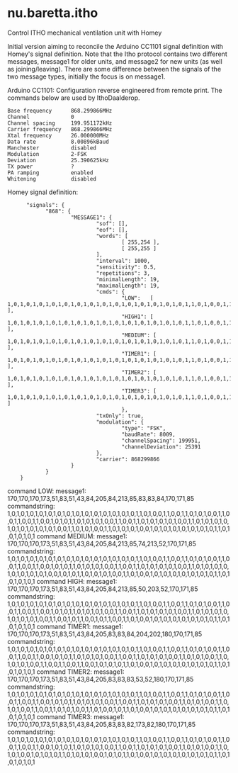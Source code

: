 # nu.baretta.itho
Control ITHO mechanical ventilation unit with Homey

Initial version aiming to reconcile the Arduino CC1101 signal definition with Homey's signal definition. Note that the Itho protocol contains two different messages, message1 for older units, and message2 for new units (as well as joining/leaving). There are some difference between the signals of the two message types, initially the focus is on message1.

Arduino CC1101:
	Configuration reverse engineered from remote print. The commands below are used by IthoDaalderop.
		
	Base frequency		868.299866MHz
	Channel				0
	Channel spacing		199.951172kHz
	Carrier frequency	868.299866MHz
	Xtal frequency		26.000000MHz
	Data rate			8.00896kBaud
	Manchester			disabled
	Modulation			2-FSK
	Deviation			25.390625kHz
	TX power			?
	PA ramping			enabled
	Whitening			disabled
  
  Homey signal definition:
  
          "signals": {
                "868": {
                        "MESSAGE1": {
                                "sof": [],
                                "eof": [],
                                "words": [
                                        [ 255,254 ],
                                        [ 255,255 ]
                                ],
                                "interval": 1000,
                                "sensitivity": 0.5,
                                "repetitions": 3,
                                "minimalLength": 19,
                                "maximalLength": 19,
                                "cmds": {
                                        "LOW":   [ 1,0,1,0,1,0,1,0,1,0,1,0,1,0,1,0,1,0,1,0,1,0,1,0,1,0,1,0,1,1,0,1,0,0,1,1,0,0,1,1,0,1,0,1,0,0,1,1,0,0,1,1,0,0,1,1,0,0,1,0,1,0,1,1,0,1,0,1,0,1,0,0,1,1,0,0,1,1,0,1,0,1,0,1,0,1,0,0,1,1,0,1,0,1,0,1,0,1,0,1,0,1,0,1,0,1,0,1,0,0,1,1,0,1,0,1,0,0,1,1,0,1,0,1,0,1,0,0,1,0,1,0,1,0,1,0,1,0,1,0,1,0,1,1,0,1,0,1,0,1,0,1 ],
                                        "HIGH1": [ 1,0,1,0,1,0,1,0,1,0,1,0,1,0,1,0,1,0,1,0,1,0,1,0,1,0,1,0,1,1,0,1,0,0,1,1,0,0,1,1,0,1,0,1,0,0,1,1,0,0,1,1,0,0,1,1,0,0,1,0,1,0,1,1,0,1,0,1,0,1,0,0,1,1,0,0,1,1,0,1,0,1,0,1,0,1,0,0,1,1,0,1,0,1,0,1,0,1,0,1,0,1,0,1,0,0,1,1,0,0,1,0,1,1,0,0,1,0,1,1,0,0,1,1,0,1,0,0,1,0,1,0,1,0,1,0,1,0,1,0,1,0,1,1,0,1,0,1,0,1,0,1 ],
                                        "MEDIUM": [ 1,0,1,0,1,0,1,0,1,0,1,0,1,0,1,0,1,0,1,0,1,0,1,0,1,0,1,0,1,1,0,1,0,0,1,1,0,0,1,1,0,1,0,1,0,0,1,1,0,0,1,1,0,0,1,1,0,0,1,0,1,0,1,1,0,1,0,1,0,1,0,0,1,1,0,0,1,1,0,1,0,1,0,1,0,1,0,0,1,1,0,1,0,1,0,1,0,1,0,1,0,1,0,1,0,1,0,0,1,0,1,0,1,1,0,1,0,1,0,1,0,0,1,1,0,1,0,0,1,0,1,0,1,0,1,0,1,0,1,0,1,0,1,1,0,1,0,1,0,1,0,1 ],
                                        "TIMER1": [ 1,0,1,0,1,0,1,0,1,0,1,0,1,0,1,0,1,0,1,0,1,0,1,0,1,0,1,0,1,1,0,1,0,0,1,1,0,0,1,1,0,1,0,1,0,0,1,1,0,0,1,1,0,0,1,1,0,0,1,0,1,0,1,1,0,1,0,1,0,1,0,0,1,1,0,0,1,1,0,1,0,1,0,1,0,0,1,1,0,1,0,1,0,0,1,1,0,1,0,1,0,1,0,0,1,1,0,0,1,1,0,0,1,1,0,0,1,0,1,0,1,0,1,1,0,1,0,0,1,0,1,0,1,0,1,0,1,0,1,0,1,0,1,1,0,1,0,1,0,1,0,1 ],
                                        "TIMER2": [ 1,0,1,0,1,0,1,0,1,0,1,0,1,0,1,0,1,0,1,0,1,0,1,0,1,0,1,0,1,1,0,1,0,0,1,1,0,0,1,1,0,1,0,1,0,0,1,1,0,0,1,1,0,0,1,1,0,0,1,0,1,0,1,1,0,1,0,1,0,1,0,0,1,1,0,0,1,1,0,1,0,1,0,1,0,0,1,1,0,1,0,1,0,0,1,1,0,1,0,1,0,0,1,1,0,0,1,1,0,1,0,1,0,0,1,1,0,1,0,0,1,0,1,1,0,1,0,0,1,0,1,0,1,0,1,0,1,0,1,0,1,0,1,1,0,1,0,1,0,1,0,1 ],
                                        "TIMER3": [ 1,0,1,0,1,0,1,0,1,0,1,0,1,0,1,0,1,0,1,0,1,0,1,0,1,0,1,0,1,1,0,1,0,0,1,1,0,0,1,1,0,1,0,1,0,0,1,1,0,0,1,1,0,0,1,1,0,0,1,0,1,0,1,1,0,1,0,1,0,1,0,0,1,1,0,0,1,1,0,1,0,1,0,1,0,0,1,1,0,1,0,1,0,0,1,1,0,1,0,1,0,0,1,0,1,0,1,0,1,1,0,1,0,1,0,1,0,0,1,0,1,0,1,1,0,1,0,0,1,0,1,0,1,0,1,0,1,0,1,0,1,0,1,1,0,1,0,1,0,1,0,1 ]
                                        },
                                "txOnly": true,
                                "modulation": {
                                        "type": "FSK",
                                        "baudRate": 8009,
                                        "channelSpacing": 199951,
                                        "channelDeviation": 25391
                                },
                                "carrier": 868299866
                        }
                }
        }
        
command LOW:
message1: 170,170,170,173,51,83,51,43,84,205,84,213,85,83,83,84,170,171,85
commandstring: 1,0,1,0,1,0,1,0,1,0,1,0,1,0,1,0,1,0,1,0,1,0,1,0,1,0,1,0,1,1,0,1,0,0,1,1,0,0,1,1,0,1,0,1,0,0,1,1,0,0,1,1,0,0,1,1,0,0,1,0,1,0,1,1,0,1,0,1,0,1,0,0,1,1,0,0,1,1,0,1,0,1,0,1,0,1,0,0,1,1,0,1,0,1,0,1,0,1,0,1,0,1,0,1,0,1,0,1,0,0,1,1,0,1,0,1,0,0,1,1,0,1,0,1,0,1,0,0,1,0,1,0,1,0,1,0,1,0,1,0,1,0,1,1,0,1,0,1,0,1,0,1
command MEDIUM:
message1: 170,170,170,173,51,83,51,43,84,205,84,213,85,74,213,52,170,171,85
commandstring: 1,0,1,0,1,0,1,0,1,0,1,0,1,0,1,0,1,0,1,0,1,0,1,0,1,0,1,0,1,1,0,1,0,0,1,1,0,0,1,1,0,1,0,1,0,0,1,1,0,0,1,1,0,0,1,1,0,0,1,0,1,0,1,1,0,1,0,1,0,1,0,0,1,1,0,0,1,1,0,1,0,1,0,1,0,1,0,0,1,1,0,1,0,1,0,1,0,1,0,1,0,1,0,1,0,1,0,0,1,0,1,0,1,1,0,1,0,1,0,1,0,0,1,1,0,1,0,0,1,0,1,0,1,0,1,0,1,0,1,0,1,0,1,1,0,1,0,1,0,1,0,1
command HIGH:
message1: 170,170,170,173,51,83,51,43,84,205,84,213,85,50,203,52,170,171,85
commandstring: 1,0,1,0,1,0,1,0,1,0,1,0,1,0,1,0,1,0,1,0,1,0,1,0,1,0,1,0,1,1,0,1,0,0,1,1,0,0,1,1,0,1,0,1,0,0,1,1,0,0,1,1,0,0,1,1,0,0,1,0,1,0,1,1,0,1,0,1,0,1,0,0,1,1,0,0,1,1,0,1,0,1,0,1,0,1,0,0,1,1,0,1,0,1,0,1,0,1,0,1,0,1,0,1,0,0,1,1,0,0,1,0,1,1,0,0,1,0,1,1,0,0,1,1,0,1,0,0,1,0,1,0,1,0,1,0,1,0,1,0,1,0,1,1,0,1,0,1,0,1,0,1
command TIMER1:
message1: 170,170,170,173,51,83,51,43,84,205,83,83,84,204,202,180,170,171,85
commandstring: 1,0,1,0,1,0,1,0,1,0,1,0,1,0,1,0,1,0,1,0,1,0,1,0,1,0,1,0,1,1,0,1,0,0,1,1,0,0,1,1,0,1,0,1,0,0,1,1,0,0,1,1,0,0,1,1,0,0,1,0,1,0,1,1,0,1,0,1,0,1,0,0,1,1,0,0,1,1,0,1,0,1,0,1,0,0,1,1,0,1,0,1,0,0,1,1,0,1,0,1,0,1,0,0,1,1,0,0,1,1,0,0,1,1,0,0,1,0,1,0,1,0,1,1,0,1,0,0,1,0,1,0,1,0,1,0,1,0,1,0,1,0,1,1,0,1,0,1,0,1,0,1
command TIMER2:
message1: 170,170,170,173,51,83,51,43,84,205,83,83,83,53,52,180,170,171,85
commandstring: 1,0,1,0,1,0,1,0,1,0,1,0,1,0,1,0,1,0,1,0,1,0,1,0,1,0,1,0,1,1,0,1,0,0,1,1,0,0,1,1,0,1,0,1,0,0,1,1,0,0,1,1,0,0,1,1,0,0,1,0,1,0,1,1,0,1,0,1,0,1,0,0,1,1,0,0,1,1,0,1,0,1,0,1,0,0,1,1,0,1,0,1,0,0,1,1,0,1,0,1,0,0,1,1,0,0,1,1,0,1,0,1,0,0,1,1,0,1,0,0,1,0,1,1,0,1,0,0,1,0,1,0,1,0,1,0,1,0,1,0,1,0,1,1,0,1,0,1,0,1,0,1
command TIMER3:
message1: 170,170,170,173,51,83,51,43,84,205,83,83,82,173,82,180,170,171,85
commandstring: 1,0,1,0,1,0,1,0,1,0,1,0,1,0,1,0,1,0,1,0,1,0,1,0,1,0,1,0,1,1,0,1,0,0,1,1,0,0,1,1,0,1,0,1,0,0,1,1,0,0,1,1,0,0,1,1,0,0,1,0,1,0,1,1,0,1,0,1,0,1,0,0,1,1,0,0,1,1,0,1,0,1,0,1,0,0,1,1,0,1,0,1,0,0,1,1,0,1,0,1,0,0,1,0,1,0,1,0,1,1,0,1,0,1,0,1,0,0,1,0,1,0,1,1,0,1,0,0,1,0,1,0,1,0,1,0,1,0,1,0,1,0,1,1,0,1,0,1,0,1,0,1
